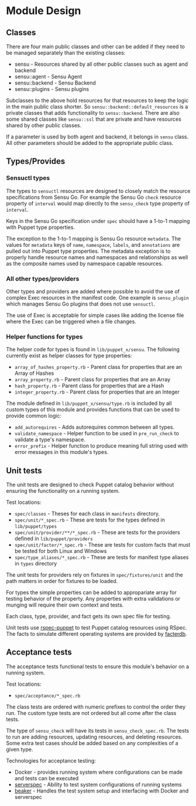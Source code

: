 # Module Design

## Classes

There are four main public classes and other can be added if they need to be managed separately than the existing classes:

* sensu - Resources shared by all other public classes such as agent and backend
* sensu::agent - Sensu Agent
* sensu::backend - Sensu Backend
* sensu::plugins - Sensu plugins

Subclasses to the above hold resources for that resources to keep the logic in the main public class shorter. So `sensu::backend::default_resources` is a private classes that adds functionality to `sensu::backend`. There are also some shared classes like `sensu::ssl` that are private and have resources shared by other public classes.

If a parameter is used by both agent and backend, it belongs in `sensu` class. All other parameters should be added to the appropriate public class.

## Types/Provides

### Sensuctl types

The types to `sensuctl` resources are designed to closely match the resource specifications from Sensu Go. For example the Sensu Go `check` resource property of `interval` would map directly to the `sensu_check` type property of `interval`.

Keys in the Sensu Go specification under `spec` should have a 1-to-1 mapping with Puppet type properties.

The exception to the 1-to-1 mapping is Sensu Go resource `metadata`. The values for `metadata` keys of `name`, `namespace`, `labels`, and `annotations` are pulled out into Puppet type properties. The metadata exception is to properly handle resource names and namespaces and relationships as well as the composite names used by namespace capable resources.

### All other types/providers

Other types and providers are added where possible to avoid the use of complex Exec resources in the manifest code.
One example is `sensu_plugin` which manages Sensu Go plugins that does not use `sensuctl`.

The use of Exec is acceptable for simple cases like adding the license file where the Exec can be triggered when a file changes.

### Helper functions for types

The helper code for types is found in `lib/puppet_x/sensu`. The following currently exist as helper classes for type properties:

* `array_of_hashes_property.rb` - Parent class for properties that are an Array of Hashes
* `array_property.rb` - Parent class for properties that are an Array
* `hash_property.rb` - Parent class for properties that are a Hash
* `integer_property.rb` - Parent class for properties that are an Integer

The module defined in `lib/puppet_x/sensu/type.rb` is included by all custom types of this module and provides functions that can be used to provide common logic:

* `add_autorequires` - Adds autorequires common between all types.
* `validate_namespace` - Helper function to be used in `pre_run_check` to validate a type's namespace.
* `error_prefix` - Helper function to produce meaning full string used with error messages in this module's types.

## Unit tests

The unit tests are designed to check Puppet catalog behavior without ensuring the functionality on a running system.

Test locations:

* `spec/classes` - Theses for each class in `manifests` directory.
* `spec/unit/*_spec.rb` - These are tests for the types defined in `lib/puppet/types`
* `spec/unit/provider/**/*_spec.rb` - These are tests for the providers defined in `lib/puppet/providers`
* `spec/unit/facter/*_spec.rb` - These are tests for custom facts that must be tested for both Linux and Windows
* `spec/type_aliases/*_spec.rb` - These are tests for manifest type aliases in `types` directory

The unit tests for providers rely on fixtures in `spec/fixtures/unit` and the path matters in order for fixtures to be loaded. 

For types the simple properties can be added to appropariate array for testing behavior of the property. Any properties with extra validations or munging will require their own context and tests.

Each class, type, provider, and fact gets its own spec file for testing.

Unit tests use [rspec-puppet](https://rspec-puppet.com/) to test Puppet catalog resources using RSpec. The facts to simulate different operating systems are provided by [facterdb](https://github.com/camptocamp/facterdb).

## Acceptance tests

The acceptance tests functional tests to ensure this module's behavior on a running system.

Test locations:

* `spec/acceptance/*_spec.rb`

The class tests are ordered with numeric prefixes to control the order they run. The custom type tests are not ordered but all come after the class tests.

The type of `sensu_check` will have its tests in `sensu_check_spec.rb`. The tests to run are adding resources, updating resources, and deleting resources. Some extra test cases should be added based on any complexities of a given type.

Technologies for acceptance testing:

* Docker - provides running system where configurations can be made and tests can be executed
* [serverspec](https://serverspec.org/) - Ability to test system configurations of running systems
* [beaker](https://github.com/puppetlabs/beaker) - Handles the test system setup and interfacing with Docker and serverspec
